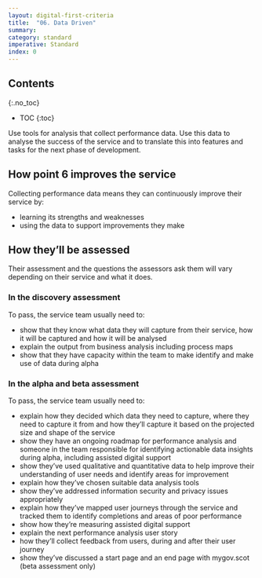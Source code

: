 ```yaml
---
layout: digital-first-criteria
title:  "06. Data Driven"
summary:
category: standard
imperative: Standard
index: 0
---
```


## Contents
{:.no_toc}
* TOC
{:toc}
<!--TOC max3-->

Use tools for analysis that collect performance data. Use this data to analyse the success of the service and to translate this into features and tasks for the next phase of development.

## How point 6 improves the service

Collecting performance data means they can continuously improve their service by:

* learning its strengths and weaknesses
* using the data to support improvements they make

## How they’ll be assessed

Their assessment and the questions the assessors ask them will vary depending on their service and what it does.

### In the discovery assessment

To pass, the service team usually need to:

* show that they know what data they will capture from their service, how it will be captured and how it will be analysed
* explain the output from business analysis including process maps
* show that they have capacity within the team to make identify and make use of data during alpha

### In the alpha and beta assessment

To pass, the service team usually need to:

* explain how they decided which data they need to capture, where they need to capture it from and how they’ll capture it based on the projected size and shape of the service
* show they have an ongoing roadmap for performance analysis and someone in the team responsible for identifying actionable data insights during alpha, including assisted digital support
* show they’ve used qualitative and quantitative data to help improve their understanding of user needs and identify areas for improvement
* explain how they’ve chosen suitable data analysis tools
* show they’ve addressed information security and privacy issues appropriately
* explain how they’ve mapped user journeys through the service and tracked them to identify completions and areas of poor performance
* show how they’re measuring assisted digital support
* explain the next performance analysis user story
* how they’ll collect feedback from users, during and after their user journey
* show they’ve discussed a start page and an end page with mygov.scot (beta assessment only)
